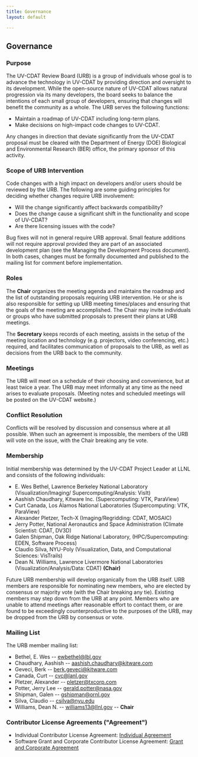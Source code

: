 ```yaml
---
title: Governance
layout: default

---
```






## Governance

### Purpose
The UV-CDAT Review Board (URB) is a group of individuals whose goal is to advance the technology in UV-CDAT by providing direction and oversight to its development. While the open-source nature of UV-CDAT allows natural progression via its many developers, the board seeks to balance the intentions of each small group of developers, ensuring that changes will benefit the community as a whole. The URB serves the following functions:

  * Maintain a roadmap of UV-CDAT including long-term plans.
  * Make decisions on high-impact code changes to UV-CDAT.

Any changes in direction that deviate significantly from the UV-CDAT proposal must be cleared with the Department of Energy (DOE) Biological and Environmental Research (BER) office, the primary sponsor of this activity.

### Scope of URB Intervention
Code changes with a high impact on developers and/or users should be reviewed by the URB. The following are some guiding principles for deciding whether changes require URB involvement:

  * Will the change significantly affect backwards compatibility?
  * Does the change cause a significant shift in the functionality and scope of UV-CDAT?
  * Are there licensing issues with the code?

Bug fixes will not in general require URB approval.  Small feature additions will not require approval provided they are part of an associated development plan (see the Managing the Development Process document). In both cases, changes must be formally documented and published to the mailing list for comment before implementation.

### Roles
The **Chair** organizes the meeting agenda and maintains the roadmap and the list of outstanding proposals requiring URB intervention. He or she is also responsible for setting up URB meeting times/places and ensuring that the goals of the meeting are accomplished. The Chair may invite individuals or groups who have submitted proposals to present their plans at URB meetings.

The **Secretary** keeps records of each meeting, assists in the setup of the meeting location and technology (e.g. projectors, video conferencing, etc.) required, and facilitates communication of proposals to the URB, as well as decisions from the URB back to the community.

### Meetings
The URB will meet on a schedule of their choosing and convenience, but at least twice a year. The URB may meet informally at any time as the need arises to evaluate proposals. (Meeting notes and scheduled meetings will be posted on the UV-CDAT website.)

### Conflict Resolution
Conflicts will be resolved by discussion and consensus where at all possible. When such an agreement is impossible, the members of the URB will vote on the issue, with the Chair breaking any tie vote.

### Membership
Initial membership was determined by the UV-CDAT Project Leader at LLNL and consists of the following individuals:

  * E. Wes Bethel, Lawrence Berkeley National Laboratory (Visualization/Imaging/ Supercomputing/Analysis: VisIt)
  * Aashish Chaudhary, Kitware Inc. (Supercomputing: VTK, ParaView)
  * Curt Canada, Los Alamos National Laboratories (Supercomputing: VTK, ParaView)
  * Alexander Pletzer, Tech-X (Imaging/Regridding: CDAT, MOSAIC)
  * Jerry Potter, National Aeronautics and Space Administration (Climate Scientist: CDAT, DV3D)
  * Galen Shipman, Oak Ridge National Laboratory, (HPC/Supercomputing: EDEN, Software Process)
  * Claudio Silva, NYU-Poly (Visualization, Data, and Computational Sciences: VisTrails)
  * Dean N. Williams, Lawrence Livermore National Laboratories (Visualization/Analysis/Data: CDAT) **(Chair)**

Future URB membership will develop organically from the URB itself. URB members are responsible for nominating new members, who are elected by consensus or majority vote (with the Chair breaking any tie). Existing members may step down from the URB at any point. Members who are unable to attend meetings after reasonable effort to contact them, or are found to be exceedingly counterproductive to the purposes of the URB, may be dropped from the URB by consensus or vote.

### Mailing List
The URB member mailing list:

  * Bethel, E. Wes -- ewbethel@lbl.gov
  * Chaudhary, Aashish -- aashish.chaudhary@kitware.com
  * Geveci, Berk -- berk.geveci@kitware.com
  * Canada, Curt -- cvc@lanl.gov
  * Pletzer, Alexander -- pletzer@txcorp.com
  * Potter, Jerry Lee -- gerald.potter@nasa.gov
  * Shipman, Galen -- gshipman@ornl.gov
  * Silva, Claudio -- csilva@nyu.edu
  * Williams, Dean N. -- williams13@llnl.gov -- **Chair**


### Contributor License Agreements ("Agreement")

  * Individual Contributor License Agreement: [Individual Agreement]
  * Software Grant and Corporate Contributor License Agreement: [Grant and Corporate Agreement][corporate agreement]

[individual agreement]: media/pdf/uv-cdat-individual-contributor-agreement.pdf
[corporate agreement]:  media/pdf/uv-cdat-corporate-contributor-agreement.pdf


